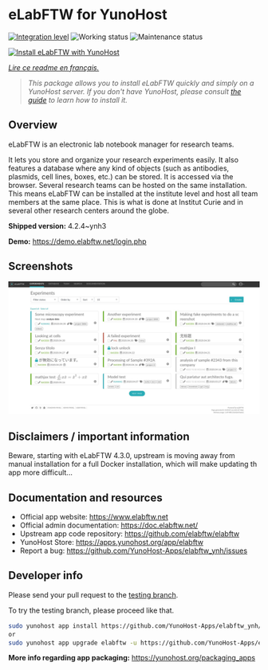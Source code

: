 <!--
N.B.: This README was automatically generated by https://github.com/YunoHost/apps/tree/master/tools/README-generator
It shall NOT be edited by hand.
-->

# eLabFTW for YunoHost

[![Integration level](https://dash.yunohost.org/integration/elabftw.svg)](https://dash.yunohost.org/appci/app/elabftw) ![Working status](https://ci-apps.yunohost.org/ci/badges/elabftw.status.svg) ![Maintenance status](https://ci-apps.yunohost.org/ci/badges/elabftw.maintain.svg)

[![Install eLabFTW with YunoHost](https://install-app.yunohost.org/install-with-yunohost.svg)](https://install-app.yunohost.org/?app=elabftw)

*[Lire ce readme en français.](./README_fr.md)*

> *This package allows you to install eLabFTW quickly and simply on a YunoHost server.
If you don't have YunoHost, please consult [the guide](https://yunohost.org/#/install) to learn how to install it.*

## Overview

eLabFTW is an electronic lab notebook manager for research teams.

It lets you store and organize your research experiments easily. It also features a database where any kind of objects (such as antibodies, plasmids, cell lines, boxes, etc.) can be stored. It is accessed via the browser. Several research teams can be hosted on the same installation. This means eLabFTW can be installed at the institute level and host all team members at the same place. This is what is done at Institut Curie and in several other research centers around the globe.

**Shipped version:** 4.2.4~ynh3

**Demo:** https://demo.elabftw.net/login.php

## Screenshots

![Screenshot of eLabFTW](./doc/screenshots/screen-1.jpg)

## Disclaimers / important information

Beware, starting with eLabFTW 4.3.0, upstream is moving away from manual installation for a full Docker installation, which will make updating th app more difficult...
## Documentation and resources

* Official app website: <https://www.elabftw.net>
* Official admin documentation: <https://doc.elabftw.net/>
* Upstream app code repository: <https://github.com/elabftw/elabftw>
* YunoHost Store: <https://apps.yunohost.org/app/elabftw>
* Report a bug: <https://github.com/YunoHost-Apps/elabftw_ynh/issues>

## Developer info

Please send your pull request to the [testing branch](https://github.com/YunoHost-Apps/elabftw_ynh/tree/testing).

To try the testing branch, please proceed like that.

``` bash
sudo yunohost app install https://github.com/YunoHost-Apps/elabftw_ynh/tree/testing --debug
or
sudo yunohost app upgrade elabftw -u https://github.com/YunoHost-Apps/elabftw_ynh/tree/testing --debug
```

**More info regarding app packaging:** <https://yunohost.org/packaging_apps>
